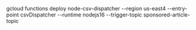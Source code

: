gcloud functions deploy node-csv-dispatcher --region us-east4 --entry-point csvDispatcher --runtime nodejs16 --trigger-topic sponsored-article-topic